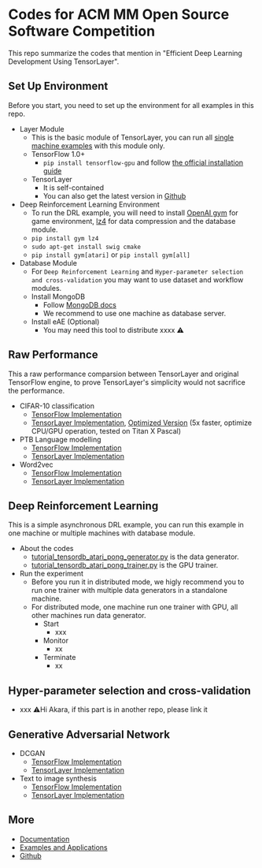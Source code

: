 # Codes for ACM MM Open Source Software Competition
This repo summarize the codes that mention in "Efficient Deep Learning Development Using TensorLayer".

## Set Up Environment
Before you start, you need to set up the environment for all examples in this repo.
* Layer Module
  * This is the basic module of TensorLayer, you can run all [single machine examples](http://tensorlayer.readthedocs.io/en/latest/user/example.html) with this module only.
  * TensorFlow 1.0+
    * `pip install tensorflow-gpu` and follow [the official installation guide](https://www.tensorflow.org/install/)
  * TensorLayer 
    * It is self-contained
    * You can also get the latest version in [Github](https://github.com/zsdonghao/tensorlayer)
* Deep Reinforcement Learning Environment
  * To run the DRL example, you will need to install [OpenAI gym](https://gym.openai.com) for game environment, [lz4](http://python-lz4.readthedocs.io/en/latest/quickstart.html) for data compression and the database module.
  * `pip install gym lz4`
  * `sudo apt-get install swig cmake`
  * `pip install gym[atari]` or `pip install gym[all]`
* Database Module
  * For `Deep Reinforcement Learning` and `Hyper-parameter selection and cross-validation` you may want to use dataset and workflow modules.
  * Install MongoDB
    * Follow [MongoDB docs](https://docs.mongodb.com/manual/installation/)
    * We recommend to use one machine as database server.
  * Install eAE (Optional)
    * You may need this tool to distribute xxxx ⚠️

## Raw Performance
This a raw performance comparsion between TensorLayer and original TensorFlow engine, to prove TensorLayer's simplicity would not sacrifice the performance.
* CIFAR-10 classification
  * [TensorFlow Implementation](https://www.tensorflow.org/tutorials/deep_cnn)
  * [TensorLayer Implementation](https://github.com/akaraspt/tl_paper/blob/master/cifar10.py), [Optimized Version](https://github.com/zsdonghao/tensorlayer/blob/master/example/tutorial_cifar10_tfrecord.py) (5x faster, optimize CPU/GPU operation, tested on Titan X Pascal)
* PTB Language modelling
  * [TensorFlow Implementation](https://www.tensorflow.org/tutorials/recurrent)
  * [TensorLayer Implementation](https://github.com/zsdonghao/tensorlayer/blob/master/example/tutorial_ptb_lstm_state_is_tuple.py)
* Word2vec
  * [TensorFlow Implementation](https://www.tensorflow.org/tutorials/word2vec)
  * [TensorLayer Implementation](https://github.com/zsdonghao/tensorlayer/blob/master/example/tutorial_word2vec_basic.py)

## Deep Reinforcement Learning
This is a simple asynchronous DRL example, you can run this example in one machine or multiple machines with database module.
* About the codes
  * [tutorial_tensordb_atari_pong_generator.py](https://github.com/akaraspt/tl_paper/blob/master/tutorial_tensordb_atari_pong_generator.py) is the data generator.
  * [tutorial_tensordb_atari_pong_trainer.py](https://github.com/akaraspt/tl_paper/blob/master/tutorial_tensordb_atari_pong_trainer.py) is the GPU trainer.
* Run the experiment
  * Before you run it in distributed mode, we higly recommend you to run one trainer with multiple data generators in a standalone machine.
  * For distributed mode, one machine run one trainer with GPU, all other machines run data generator.
    * Start
      * xxx
    * Monitor
      * xx
    * Terminate
      * xx

## Hyper-parameter selection and cross-validation
* xxx ⚠️Hi Akara, if this part is in another repo, please link it

## Generative Adversarial Network
* DCGAN
  * [TensorFlow Implementation](https://github.com/carpedm20/DCGAN-tensorflow)
  * [TensorLayer Implementation](https://github.com/zsdonghao/dcgan)
* Text to image synthesis
  * [TensorFlow Implementation](https://github.com/paarthneekhara/text-to-image)
  * [TensorLayer Implementation](https://github.com/zsdonghao/text-to-image)

  
## More
* [Documentation](http://tensorlayer.readthedocs.io)
* [Examples and Applications](http://tensorlayer.readthedocs.io/en/latest/user/example.html)
* [Github](https://github.com/zsdonghao/tensorlayer)
